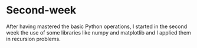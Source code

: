 # Second-week
After having mastered the basic Python operations, I started in the second week the use of some libraries like numpy and matplotlib and I applied them in recursion problems.
